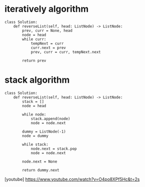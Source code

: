 # ​iteratively algorithm
```python3
class Solution:
    def reverseList(self, head: ListNode) -> ListNode:
        prev, curr = None, head
        node = head
        while curr:
            tempNext = curr
            curr.next = prev
            prev, curr = curr, tempNext.next
        
        return prev
```

# stack algorithm
```python3
class Solution:
    def reverseList(self, head: ListNode) -> ListNode:
        stack = []
        node = head

        while node:
            stack.append(node)
            node = node.next
        
        dummy = ListNode(-1)
        node = dummy

        while stack:
            node.next = stack.pop
            node = node.next
        
        node.next = None

        return dummy.next
```

[youtube] https://www.youtube.com/watch?v=O4po8XPf5Hc&t=2s
